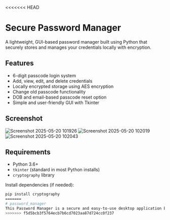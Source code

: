 <<<<<<< HEAD
# Secure Password Manager

A lightweight, GUI-based password manager built using Python that securely stores and manages your credentials locally with encryption. 

## Features

- 6-digit passcode login system
- Add, view, edit, and delete credentials
- Locally encrypted storage using AES encryption
- Change old passcode functionality
- DOB and email-based passcode reset option
- Simple and user-friendly GUI with Tkinter

## Screenshot
  ![Screenshot 2025-05-20 101926](https://github.com/user-attachments/assets/f8fc481b-3a1c-45bb-83d5-b66e904bf0b4)
  ![Screenshot 2025-05-20 102019](https://github.com/user-attachments/assets/9e44c621-32f8-4442-ba56-f256702bc5de)
  ![Screenshot 2025-05-20 102043](https://github.com/user-attachments/assets/000bd873-47a9-4281-8e67-378d85123235)




## Requirements

- Python 3.6+
- `tkinter` (standard in most Python installs)
- `cryptography` library

Install dependencies (if needed):

```bash
pip install cryptography
=======
# password_manager
This Password Manager is a secure and easy-to-use desktop application built with Python. It helps you store, manage, and retrieve your passwords safely using strong encryption. The application uses a master password to protect all your saved credentials, encrypting them with the cryptography library’s Fernet symmetric encryption.
>>>>>>> f5d5bcb3f5764ecb7b6cd7023aa87d724cc0f237
